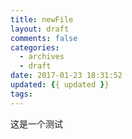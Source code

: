 ```yaml
---
title: newFile
layout: draft
comments: false
categories:
  - archives
  - draft
date: 2017-01-23 18:31:52
updated: {{ updated }}
tags:
---
```

这是一个测试